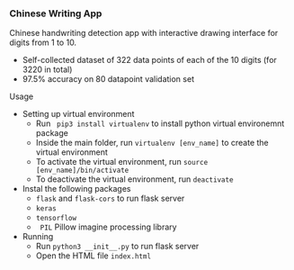 <h3>Chinese Writing App</h3>

Chinese handwriting detection app with interactive drawing interface for digits from 1 to 10.

- Self-collected dataset of 322 data points of each of the 10 digits (for 3220 in total)
- 97.5% accuracy on 80 datapoint validation set

Usage

- Setting up virtual environment
  - Run ``` pip3 install virtualenv``` to install python virtual environemnt package 
  - Inside the main folder, run ```virtualenv [env_name]``` to create the virtual environment
  - To activate the virtual environment, run ```source [env_name]/bin/activate```
  - To deactivate the virtual environment, run ```deactivate```
- Instal the following packages
  - ```flask``` and ```flask-cors``` to run flask server
  - ```keras``` 
  - ```tensorflow```
  - ``` PIL``` Pillow imagine processing library
- Running
  - Run ```python3 __init__.py``` to run flask server
  - Open the HTML file ```index.html```